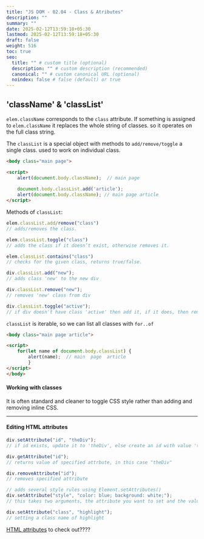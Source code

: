 ```yaml
---
title: "JS DOM - 02.04 - Class & Atributes"
description: ""
summary: ""
date: 2025-02-12T13:59:18+05:30
lastmod: 2025-02-12T13:59:18+05:30
draft: false
weight: 516
toc: true
seo:
  title: "" # custom title (optional)
  description: "" # custom description (recommended)
  canonical: "" # custom canonical URL (optional)
  noindex: false # false (default) or true
---
```



## 'className' & 'classList'

`elem.className` corresponds to the `class` attribute.
If something is assigned to `elem.className` it replaces the whole string of classes. so it operates on the full class string.

The `classList` is a special object with methods to `add/remove/toggle` a single class. used to work on individual class.
```html
<body class="main page">

<script>
	alert(document.body.className);  // main page
	
	document.body.classList.add('article');
	alert(document.body.className); // main page article
</script>
```

Methods of `classList`:
```js
elem.classList.add/remove("class")
// adds/removes the class.

elem.classList.toggle("class")
// adds the class if it doesn’t exist, otherwise removes it.

elem.classList.contains("class")
// checks for the given class, returns true/false.
```

```js
div.classList.add("new");
// adds class 'new' to the new div

div.classList.remove("new");
// removes 'new' class from div

div.classList.toggle("active");
// if div doesn't have class 'active' then add it, if it does, then remove it.
```

`classList` is iterable, so we can list all classes with `for..of`
```html
<body class="main page article">

<script>
	for(let name of document.body.classList) {
		alert(name);  // main  page  article
		}
</script>
</body>
```

#### Working with classes
It is often standard and cleaner to toggle CSS style rather than adding and removing inline CSS. 

___


#### Editing HTML attributes

```js
div.setAttribute("id", "theDiv");
// if id exists, update it to 'theDiv', else create an id with value 'theDiv'

div.getAttribute("id");
// returns value of specified attrbute, in this case "theDiv"

div.removeAttribute("id");
// removes specified attribute
```

```js
// adds several style rules using Element.setAttributes()
div.setAttribute("style", "color: blue; background: white;");
// this takes two arguments, the attribute you want to set and the value.

div.setAttribute("class", "highlight");
// setting a class name of highlight
```

[HTML attributes](https://developer.mozilla.org/en-US/docs/Web/HTML/Attributes) to check out????
